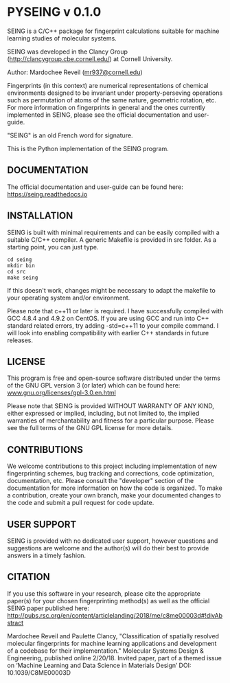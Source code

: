 PYSEING v 0.1.0
============


SEING is a C/C++ package for fingerprint calculations suitable for machine learning studies 
of molecular systems. 

SEING was developed in the Clancy Group (http://clancygroup.cbe.cornell.edu/) at Cornell University.

Author: Mardochee Reveil (mr937@cornell.edu)

Fingerprints (in this context) are numerical representations of chemical environments designed 
to be invariant under property-perseving operations such as permutation of atoms of the same 
nature, geometric rotation, etc. For more information on fingerprints in general and the ones 
currently implemented in SEING, please see the official documentation and user-guide.

"SEING" is an old French word for signature.

This is the Python implementation of the SEING program.

DOCUMENTATION
--------------

The official documentation and user-guide can be found here: https://seing.readthedocs.io


INSTALLATION
-------------

SEING is built with minimal requirements and can be easily compiled with a suitable
C/C++ compiler. A generic Makefile is provided in src folder. As a starting point,
you can just type.

```
cd seing
mkdir bin			
cd src
make seing
```

If this doesn't work, changes might be necessary to adapt the makefile to your 
operating system and/or environment.

Please note that c++11 or later is required. I have successfully compiled with GCC 4.8.4 and 4.9.2 on CentOS.
If you are using GCC and run into C++ standard related errors, try adding -std=c++11 to your compile command.
I will look into enabling compatibility with earlier C++ standards in future releases.

LICENSE
----------

This program is free and open-source software distributed under the terms of the GNU GPL version 3 
(or later) which can be found here: www.gnu.org/licenses/gpl-3.0.en.html

Please note that SEING is provided WITHOUT WARRANTY OF ANY KIND, either expressed or implied, including,
but not limited to, the implied warranties of merchantability and fitness for a particular purpose. 
Please see the full terms of the GNU GPL license for more details. 


CONTRIBUTIONS
--------------

We welcome contributions to this project including implementation of new fingerprinting 
schemes, bug tracking and corrections, code optimization, documentation, etc. Please consult the 
"developer" section of the documentation for more information on how the code is organized. To make a contribution,
create your own branch, make your documented changes to the code and submit a pull request for code update.


USER SUPPORT
-------------

SEING is provided with no dedicated user support, however questions and suggestions are welcome and the author(s)
will do their best to provide answers in a timely fashion.


CITATION
----------

If you use this software in your research, please cite the appropriate paper(s) for your chosen fingerprinting method(s)
as well as the official SEING paper published here: http://pubs.rsc.org/en/content/articlelanding/2018/me/c8me00003d#!divAbstract

Mardochee Reveil and Paulette Clancy, "Classification of spatially resolved molecular fingerprints for machine learning applications and development of a codebase for their implementation." Molecular Systems Design & Engineering, published online 2/20/18. Invited paper, part of a themed issue on ‘Machine Learning and Data Science in Materials Design’ DOI: 10.1039/C8ME00003D
